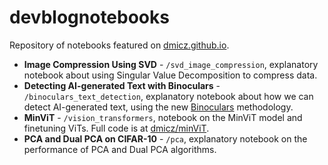 # devblognotebooks
Repository of notebooks featured on [dmicz.github.io](https://dmicz.github.io/).

- **Image Compression Using SVD** - `/svd_image_compression`, explanatory notebook about using Singular Value Decomposition to compress data.
- **Detecting AI-generated Text with Binoculars** - `/binoculars_text_detection`, explanatory notebook about how we can detect AI-generated text, using the new [Binoculars](https://arxiv.org/abs/2401.12070) methodology.
- **MinViT** - `/vision_transformers`, notebook on the MinViT model and finetuning ViTs. Full code is at [dmicz/minViT](https://github.com/dmicz/minViT).
- **PCA and Dual PCA on CIFAR-10** - `/pca`, explanatory notebook on the performance of PCA and Dual PCA algorithms.